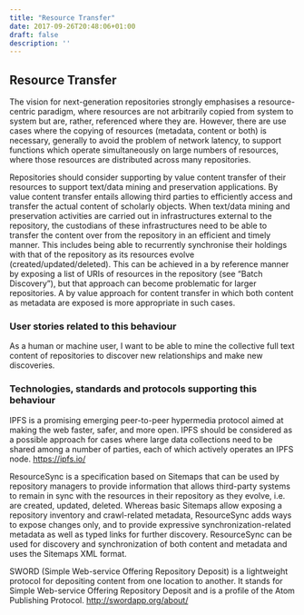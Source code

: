 ```yaml
---
title: "Resource Transfer"
date: 2017-09-26T20:48:06+01:00
draft: false
description: ''
---
```


## Resource Transfer
The vision for next-generation repositories strongly emphasises a resource-centric paradigm, where resources are not arbitrarily copied from system to system but are, rather, referenced where they are. However, there are use cases where the copying of resources (metadata, content or both) is necessary, generally to avoid the problem of network latency, to support functions which operate simultaneously on large numbers of resources, where those resources are distributed across many repositories.

Repositories should consider supporting by value content transfer of their resources to support text/data mining and preservation applications. By value content transfer entails allowing third parties to efficiently access and transfer the actual content of scholarly objects. When text/data mining and preservation activities are carried out in infrastructures external to the repository, the custodians of these infrastructures need to be able to transfer the content over from the repository in an efficient and timely manner. This includes being able to  recurrently synchronise their holdings with that of the repository as its resources evolve (created/updated/deleted). This can be achieved in a by reference manner by exposing a list of URIs of resources in the repository (see “Batch Discovery”), but that approach can become problematic for larger repositories. A by value approach for content transfer in which both content as metadata are exposed is more appropriate in such cases. 


### User stories related to this behaviour
As a human or machine user, I want to be able to mine the collective full text content of repositories to discover new relationships and make new discoveries.


### Technologies, standards and protocols supporting this behaviour
IPFS is a promising emerging peer-to-peer hypermedia protocol aimed at making the web faster, safer, and more open. IPFS should be considered as a possible approach for cases where large data collections need to be shared among a number of parties, each of which actively operates an IPFS node. https://ipfs.io/

ResourceSync is a specification based on Sitemaps that can be used by repository managers to provide information that allows third-party systems to remain in sync with the resources in their repository as they evolve, i.e. are created, updated, deleted. Whereas basic Sitemaps allow exposing a repository inventory and crawl-related metadata, ResourceSync adds ways to expose changes only, and to provide expressive synchronization-related metadata as well as typed links for further discovery. ResourceSync can be used for discovery and synchronization of both content and metadata and uses the Sitemaps XML format. 

SWORD (Simple Web-service Offering Repository Deposit) is a lightweight protocol for depositing content from one location to another.  It stands for Simple Web-service Offering Repository Deposit and is a profile of the Atom Publishing Protocol. http://swordapp.org/about/

